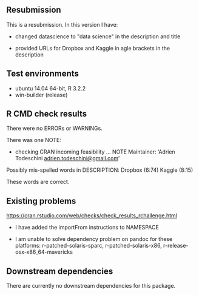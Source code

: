 ## Resubmission
This is a resubmission. In this version I have:

* changed datascience to "data science" in the description and title

* provided URLs for Dropbox and Kaggle in agle brackets in the description

## Test environments
* ubuntu 14.04 64-bit, R 3.2.2
* win-builder (release)

## R CMD check results
There were no ERRORs or WARNINGs.

There was one NOTE:

* checking CRAN incoming feasibility ... NOTE
Maintainer: ‘Adrien Todeschini <adrien.todeschini@gmail.com>’

Possibly mis-spelled words in DESCRIPTION:
  Dropbox (6:74)
  Kaggle (8:15)
  
  These words are correct.

## Existing problems

<https://cran.rstudio.com/web/checks/check_results_rchallenge.html>

* I have added the importFrom instructions to NAMESPACE

* I am unable to solve dependency problem on pandoc for these platforms:
  r-patched-solaris-sparc, r-patched-solaris-x86, r-release-osx-x86_64-mavericks

## Downstream dependencies
There are currently no downstream dependencies for this package.
